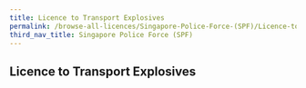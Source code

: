 ```yaml
---
title: Licence to Transport Explosives
permalink: /browse-all-licences/Singapore-Police-Force-(SPF)/Licence-to-Transport-Explosives
third_nav_title: Singapore Police Force (SPF)
---
```

## Licence to Transport Explosives

